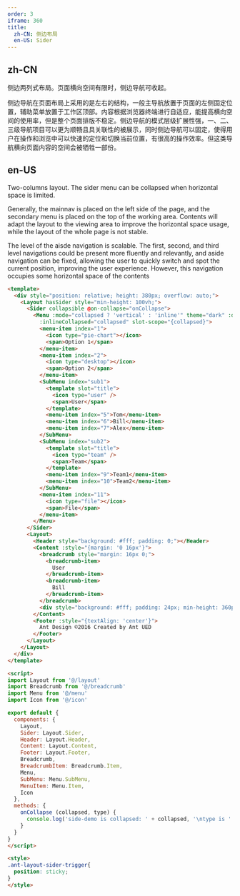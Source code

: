```yaml
---
order: 3
iframe: 360
title:
  zh-CN: 侧边布局
  en-US: Sider
---
```


## zh-CN

侧边两列式布局。页面横向空间有限时，侧边导航可收起。

侧边导航在页面布局上采用的是左右的结构，一般主导航放置于页面的左侧固定位置，辅助菜单放置于工作区顶部。内容根据浏览器终端进行自适应，能提高横向空间的使用率，但是整个页面排版不稳定。侧边导航的模式层级扩展性强，一、二、三级导航项目可以更为顺畅且具关联性的被展示，同时侧边导航可以固定，使得用户在操作和浏览中可以快速的定位和切换当前位置，有很高的操作效率。但这类导航横向页面内容的空间会被牺牲一部份。

## en-US

Two-columns layout. The sider menu can be collapsed when horizontal space is limited.

Generally, the mainnav is placed on the left side of the page, and the secondary menu is placed on the top of the working area. Contents will adapt the layout to the viewing area to improve the horizontal space usage, while the layout of the whole page is not stable.

The level of the aisde navigation is scalable. The first, second, and third level navigations could be present more fluently and relevantly, and aside navigation can be fixed, allowing the user to quickly switch and spot the current position, improving the user experience. However, this navigation occupies some horizontal space of the contents

```` html
<template>
  <div style="position: relative; height: 380px; overflow: auto;">
    <Layout hasSider style="min-height: 100vh;">
      <Sider collapsible @on-collapse="onCollapse">
        <Menu :mode="collapsed ? 'vertical' : 'inline'" theme="dark" :defaultSelectedKeys="['1']"
          :inlineCollapsed="collapsed" slot-scope="{collapsed}">
          <menu-item index="1">
            <icon type="pie-chart"></icon>
            <span>Option 1</span>
          </menu-item>
          <menu-item index="2">
            <icon type="desktop"></icon>
            <span>Option 2</span>
          </menu-item>
          <SubMenu index="sub1">
            <template slot="title">
              <icon type="user" />
              <span>User</span>
            </template>
            <menu-item index="5">Tom</menu-item>
            <menu-item index="6">Bill</menu-item>
            <menu-item index="7">Alex</menu-item>
          </SubMenu>
          <SubMenu index="sub2">
            <template slot="title">
              <icon type="team" />
              <span>Team</span>
            </template>
            <menu-item index="9">Team1</menu-item>
            <menu-item index="10">Team2</menu-item>
          </SubMenu>
          <menu-item index="11">
            <icon type="file"></icon>
            <span>File</span>
          </menu-item>
        </Menu>
      </Sider>
      <Layout>
        <Header style="background: #fff; padding: 0;"></Header>
        <Content :style="{margin: '0 16px'}">
          <breadcrumb style="margin: 16px 0;">
            <breadcrumb-item>
              User
            </breadcrumb-item>
            <breadcrumb-item>
              Bill
            </breadcrumb-item>
          </breadcrumb>
          <div style="background: #fff; padding: 24px; min-height: 360px">Bill is a cat.</div>
        </Content>
        <Footer :style="{textAlign: 'center'}">
          Ant Design ©2016 Created by Ant UED
        </Footer>
      </Layout>
    </Layout>
  </div>
</template>

<script>
import Layout from '@/layout'
import Breadcrumb from '@/breadcrumb'
import Menu from '@/menu'
import Icon from '@/icon'

export default {
  components: {
    Layout,
    Sider: Layout.Sider,
    Header: Layout.Header,
    Content: Layout.Content,
    Footer: Layout.Footer,
    Breadcrumb,
    BreadcrumbItem: Breadcrumb.Item,
    Menu,
    SubMenu: Menu.SubMenu,
    MenuItem: Menu.Item,
    Icon
  },
  methods: {
    onCollapse (collapsed, type) {
      console.log('side-demo is collapsed: ' + collapsed, '\ntype is ' + type)
    }
  }
}
</script>

<style>
.ant-layout-sider-trigger{
  position: sticky;
}
</style>


````
